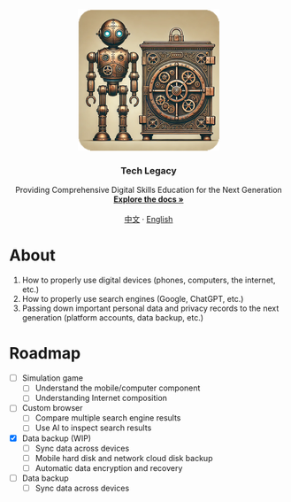 <div align="center">
  <a href="https://github.com/tech-legacy/tech-legacy">
    <img src="https://github.com/tech-legacy/tech-legacy/blob/dev/assets/icon_256x256.png" alt="Logo" width="256" height="256">
  </a>

  <h3 align="center">Tech Legacy</h3>

  <p align="center">
    Providing Comprehensive Digital Skills Education for the Next Generation
    <br />
    <a href="https://github.com/tech-legacy/tech-legacy"><strong>Explore the docs »</strong></a>
    <br />
    <br />
    <a href="https://github.com/tech-legacy/tech-legacy/blob/dev/README.md">中文</a>
    ·
    <a href="https://github.com/tech-legacy/tech-legacy/blob/dev/README.en-us.md">English</a>
  </p>
</div>

# About

1. How to properly use digital devices (phones, computers, the internet, etc.)
2. How to properly use search engines (Google, ChatGPT, etc.)
3. Passing down important personal data and privacy records to the next generation (platform accounts, data backup, etc.)

# Roadmap

- [ ] Simulation game
  - [ ] Understand the mobile/computer component
  - [ ] Understanding Internet composition
- [ ] Custom browser
  - [ ] Compare multiple search engine results
  - [ ] Use AI to inspect search results
- [x] Data backup (WIP)
  - [ ] Sync data across devices
  - [ ] Mobile hard disk and network cloud disk backup
  - [ ] Automatic data encryption and recovery
- [ ] Data backup
  - [ ] Sync data across devices
